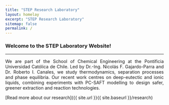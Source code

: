 ```yaml
---
title: "STEP Research Laboratory"
layout: homelay
excerpt: "STEP Research Laboratory"
sitemap: false
permalink: /
---
```


### Welcome to the STEP Laboratory Website!
---

<p style="text-align: justify;">
We are part of the School of Chemical Engineering at the Pontificia Universidad Católica de Chile. Led by Dr.-Ing. Nicolás F. Gajardo-Parra and Dr. Roberto I. Canales, we study thermodynamics, separation processes and phase equilibria. Our recent work centres on deep-eutectic and ionic liquids, combining experiments with PC-SAFT modelling to design safer, greener extraction and reaction technologies.
</p>

[Read more about our research]({{ site.url }}{{ site.baseurl }}/research)
